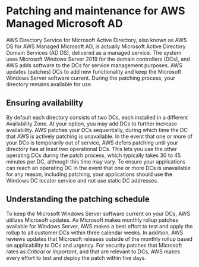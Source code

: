 # Patching and maintenance for AWS Managed Microsoft AD<a name="ms_ad_key_concepts_maintenance"></a>

AWS Directory Service for Microsoft Active Directory, also known as AWS DS for AWS Managed Microsoft AD, is actually Microsoft Active Directory Domain Services \(AD DS\), delivered as a managed service\. The system uses Microsoft Windows Server 2019 for the domain controllers \(DCs\), and AWS adds software to the DCs for service management purposes\. AWS updates \(patches\) DCs to add new functionality and keep the Microsoft Windows Server software current\. During the patching process, your directory remains available for use\.

## Ensuring availability<a name="ensuringavailability"></a>

By default each directory consists of two DCs, each installed in a different Availability Zone\. At your option, you may add DCs to further increase availability\. AWS patches your DCs sequentially, during which time the DC that AWS is actively patching is unavailable\. In the event that one or more of your DCs is temporarily out of service, AWS defers patching until your directory has at least two operational DCs\. This lets you use the other operating DCs during the patch process, which typically takes 30 to 45 minutes per DC, although this time may vary\. To ensure your applications can reach an operating DC in the event that one or more DCs is unavailable for any reason, including patching, your applications should use the Windows DC locator service and not use static DC addresses\.

## Understanding the patching schedule<a name="understandingpatching"></a>

To keep the Microsoft Windows Server software current on your DCs, AWS utilizes Microsoft updates\. As Microsoft makes monthly rollup patches available for Windows Server, AWS makes a best effort to test and apply the rollup to all customer DCs within three calendar weeks\. In addition, AWS reviews updates that Microsoft releases outside of the monthly rollup based on applicability to DCs and urgency\. For security patches that Microsoft rates as *Critical* or *Important*, and that are relevant to DCs, AWS makes every effort to test and deploy the patch within five days\.